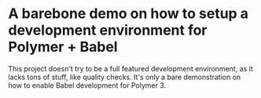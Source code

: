 # A barebone demo on how to setup a development environment for Polymer + Babel

This project doesn't try to be a full featured development environment, as it lacks tons of stuff, like quality checks. It's only a bare demonstration on how to enable Babel development for Polymer 3.
